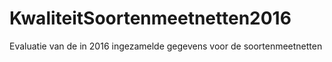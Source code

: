 # KwaliteitSoortenmeetnetten2016
Evaluatie van de in 2016 ingezamelde gegevens voor de soortenmeetnetten
